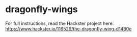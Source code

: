 # dragonfly-wings

For full instructions, read the Hackster project here: https://www.hackster.io/116529/the-dragonfly-wing-d1460e